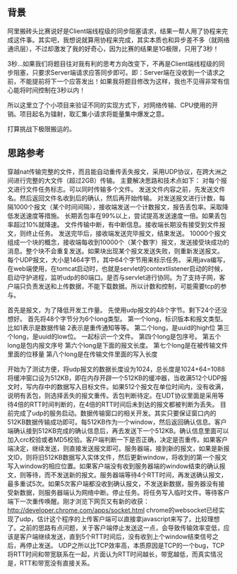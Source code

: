 背景
--

阿里搬砖头比赛说好是Client端线程级的同步阻塞请求，结果一帮人用了协程来完成这件事。其实吧，我想说就算用协程来完成，其实本质也和异步差不多（就网络通讯层），不过却激发了我的好奇心，因为比赛的结果是1G极限，只用了3秒！

3秒…如果我们将题目往对我有利的思考方向改变下，不再是Client端线程级的同步阻塞，只要求Server端请求应答同步即可。即：Server端在没收到一个请求之前，不能提前将下一个应答发出！如果我将题目修改为这样，我也不见得非常有信心能将时间控制在3秒以内！

所以这里立了个小项目来验证不同的实现方式下，对网络传输、CPU使用的开销。项目起名为镭射，取汇集小请求将能量集中爆发之意。

打算挑战下极限搬运的。

思路参考
----

穿越nat传输完整的文件，而且能自动重传丢失报文，采用UDP协议，在跨大洲之间进行完整的大文件（超过2GB）传输。 
主要解决思路和技术点如下： 
对每个报文进行文件任务标志。可以同时传输多个文件。 
发送文件内容之前，先发送文件名。然后返回文件名收到后的确认，然后再开始传输。 
对发送报文进行计数，每隔1000个报文（某个时间间隔），接收端发送一个计数报文，报告丢包率。采取降低发送速度等措施。 
长期丢包率在99%以上，尝试提高发送速度一倍。如果丢包率超过10%就降速。 
文件传输中断，有中断信息。接收端长期没有接受到文件报文，则终止任务。 
发送完毕后，接收端发送完毕报文，结束发送。 
10000个报文组成一个块的概念，接收端每收到10000个（某个数字）报文，发送接受块成功的消息。整个块不会重复发送。如果块出现某个报文发送失败，则重新发送报文。 
每个UDP报文，大小是1464字节，其中64个字节用来标示任务。 
采用java编写，在web端使用，在tomcat启动时，也就是servlet的contextlistener启动的时候，启动守护进程，监听udp的80端口。是否与servlet进行协同。为了支持子网，客户端只负责发送和上传数据，不能下载数据。所以计数和控制，可能需要tcp的参与。

首先是报文，为了降低开发工作量。 
先使用udp报文的48个字节。剩下24个还没想好。 
首先将48个字节分为6个long类型。 
第一个long，标识版本和报文类型。 
比如1表示是数据传输 
2表示是重传通知等等。 
第二个long，是uuid的high位 
第三个long，是uuid的low位。 
一起标识一个文件。 
第四个long是包序号。 
第五个long是包内报文序号 
第六个long是下面的报文长度。 
第七个long是在被传输文件里面的位移量 
第八个long是在传输文件里面的写入长度

开始为了测试方便，将udp报文的数据长度设为1024，总长度是1024+64=1088 
将缓冲窗口设为512KB，即在内存开辟一个512KB的缓冲器，当收满512个UDP报文时，写内存中的数据写入目标文件。如果512个报文在单位时间内，没有收满，说明有丢包，则选择丢失的报文重传。丢包判断待定。在UDT协议里面是采用等待4倍的RTT时间判断的，在4倍的RTT时间后未到达的报文都被判断为丢失。 
目前完成了udp的服务启动。数据传输窗口的相关开发。其实只要保证窗口内的512KB数据传输成功即可。每512KB作为一个window，然后返回确认信息。客户端确认接到512KB完成的确认信息后，再去发送下一个512KB。确认信息里面可以加入crc校验或者MD5校验。客户端判断一下是否正确，决定是否重传。如果客户端决定，继续发送，则直接发送报文即可。服务器端，接到新的报文，如果是新报文ID，则将旧512KB数据写入实体文件，然后更新window，将收到的第一个报文写入window的相应位置。如果客户端没有收到服务器端的window结束的确认报文，则等待，而不发送新的报文。服务器端等待4个RTT时间，再发送确认报文，最多重试5次。如果5次客户端都没收到确认报文，不发送新数据，服务器没有接受新数据，则服务器端认为网络中断。停止任务。将任务写入临时文件。等待客户端下一次重传唤醒。刚才浏览下网页又有新的收获：http://developer.chrome.com/apps/socket.html 
chrome的websocket已经实现了udp，估计这个程序的上传客户端可以直接拿javascript来写了。比较理想了。之前的思路有点问题，关于客户端停止发送这一点，会导致传输效率变低，应该是客户端继续发送，直到5个RTT时间后，没有收到上个window结束信号之后，再停止发送。 
UDP之所以比TCP效率高，本质原因是TCP的一个bug，TCP将RTT时间和带宽联系在一起，片面认为RTT时间越长，带宽越低，而真实情况是，RTT和带宽没有直接关系。
